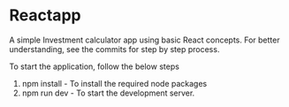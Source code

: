 # Reactapp
A simple Investment calculator app using basic React concepts. For better understanding, see the commits for step by step process.

To start the application, follow the below steps

1. npm install - To install the required node packages
2. npm run dev - To start the development server.
